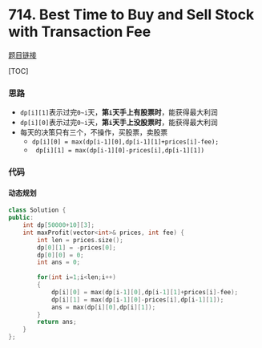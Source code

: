 # 714. Best Time to Buy and Sell Stock with Transaction Fee

[题目链接](https://leetcode.com/problems/best-time-to-buy-and-sell-stock-with-transaction-fee/)

[TOC]

### 思路
* `dp[i][1]`表示过完`0~i`天，**第`i`天手上有股票时**，能获得最大利润
* `dp[i][0]`表示过完`0~i`天，**第`i`天手上没股票时**，能获得最大利润
* 每天的决策只有三个，不操作，买股票，卖股票
    *  `dp[i][0] = max(dp[i-1][0],dp[i-1][1]+prices[i]-fee);`
    *  ` dp[i][1] = max(dp[i-1][0]-prices[i],dp[i-1][1])`

### 代码

#### 动态规划

```cpp
class Solution {
public:
    int dp[50000+10][3];
    int maxProfit(vector<int>& prices, int fee) {
        int len = prices.size();
        dp[0][1] = -prices[0];
        dp[0][0] = 0;
        int ans = 0;
        
        for(int i=1;i<len;i++)
        {
            dp[i][0] = max(dp[i-1][0],dp[i-1][1]+prices[i]-fee);
            dp[i][1] = max(dp[i-1][0]-prices[i],dp[i-1][1]);
            ans = max(dp[i][0],dp[i][1]);
        }
        return ans;
    }
};
```

